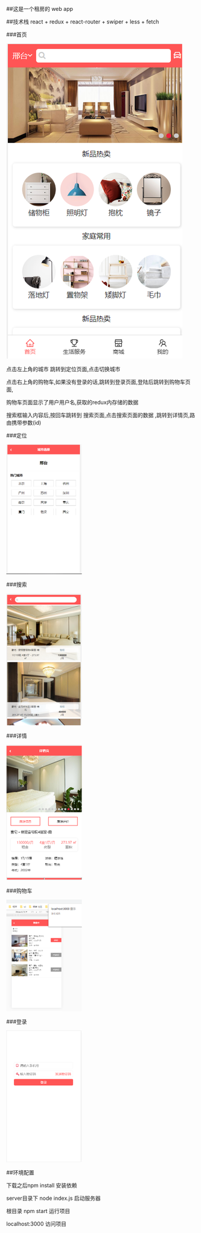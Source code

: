 ##这是一个租房的 web app 

##技术栈 react + redux + react-router + swiper + less + fetch 



###首页

<img src="./readme/home.png"/>

点击左上角的城市 跳转到定位页面,点击切换城市

点击右上角的购物车,如果没有登录的话,跳转到登录页面,登陆后跳转到购物车页面,

购物车页面显示了用户用户名,获取的redux内存储的数据

搜索框输入内容后,按回车跳转到 搜索页面,点击搜索页面的数据 ,跳转到详情页,路由携带参数(id)

###定位

<img src="./readme/dy.png" width="200px"/>

###搜索

<img src="./readme/search.png" width="200px"/>

###详情

<img src="./readme/search_xq.png" width="200px"/>

###购物车

<img src="./readme/shop.png" width="200px"/>

###登录

<img src="./readme/login.png" width="200px"/>

##环境配置

下载之后npm install 安装依赖

server目录下 node index.js 启动服务器

根目录 npm start  运行项目

localhost:3000 访问项目
